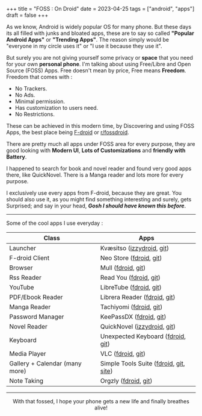 +++
title = "FOSS : On Droid"
date = 2023-04-25
tags = ["android", "apps"]
draft = false
+++

As we know, Android is widely popular OS for many phone. But these days its all filled with junks and bloated apps, these are to say so called **"Popular Android Apps"** or **"Trending Apps"**. The reason simply would be "everyone in my circle uses it" or "I use it because <span class="underline">they</span> use it".

But surely you are not giving yourself some privacy or **space** that you need for your own **personal phone**.
I'm talking about using Free/Libre and Open Source (FOSS) Apps. Free doesn't mean by price, Free means **Freedom**. Freedom that comes with :

-   No Trackers.
-   No Ads.
-   Minimal permission.
-   Has customization to users need.
-   No Restrictions.

These can be achieved in this modern time, by Discovering and using FOSS Apps, the best place being [F-droid](https://f-droid.org)  or [r/fossdroid](https://libreddit.kavin.rocks/r/fossdroid).

There are pretty much all apps under FOSS area for every purpose, they are good looking with **Modern UI**, **Lots of Customizations** and **friendly with Battery**.

I happened to search for book and novel reader and found very good apps there, like QuickNovel.
There is a Manga reader and lots more for every purpose.

I exclusively use every apps from F-droid, because they are great.
You should also use it, as you might find something interesting and surely, gets Surprised; and say in your head, **_Gosh I should have known this before_**.

---

Some of the cool apps I use everyday :

| Class                          | Apps                                                                                                                                                                  |
|--------------------------------|-----------------------------------------------------------------------------------------------------------------------------------------------------------------------|
| Launcher                       | Kvæsitso ([izzydroid](https://apt.izzysoft.de/fdroid/index/apk/de.mm20.launcher2.release), [git](https://github.com/MM2-0/Kvaesitso))                                 |
| F-droid Client                 | Neo Store ([fdroid](https://f-droid.org/en/packages/com.machiav3lli.fdroid/), [git](https://github.com/NeoApplications/Neo-Store))                                    |
| Browser                        | Mull ([fdroid](https://f-droid.org/en/packages/us.spotco.fennec_dos/), [git](https://gitlab.com/divested-mobile/mull-fenix))                                          |
| Rss Reader                     | Read You ([fdroid](https://f-droid.org/en/packages/me.ash.reader/), [git](https://github.com/Ashinch/ReadYou))                                                        |
| YouTube                        | LibreTube ([fdroid](https://f-droid.org/en/packages/com.github.libretube/), [git](https://github.com/libre-tube/LibreTube))                                           |
| PDF/Ebook Reader               | Librera Reader ([fdroid](https://f-droid.org/en/packages/com.foobnix.pro.pdf.reader/), [git](https://github.com/foobnix/LibreraReader))                               |
| Manga Reader                   | Tachiyomi ([fdroid](https://f-droid.org/en/packages/eu.kanade.tachiyomi/), [git](https://github.com/tachiyomiorg/tachiyomi))                                          |
| Password Manager               | KeePassDX ([fdroid](https://f-droid.org/en/packages/com.kunzisoft.keepass.libre/), [git](https://github.com/Kunzisoft/KeePassDX))                                     |
| Novel Reader                   | QuickNovel ([izzydroid](https://apt.izzysoft.de/fdroid/index/apk/com.lagradost.quicknovel), [git](https://github.com/LagradOst/QuickNovel))                           |
| Keyboard                       | Unexpected Keyboard ([fdroid](https://f-droid.org/en/packages/juloo.keyboard2/), [git](https://github.com/Julow/Unexpected-Keyboard))                                 |
| Media Player                   | VLC ([fdroid](https://f-droid.org/en/packages/org.videolan.vlc/), [git](https://code.videolan.org/videolan/vlc-android))                                              |
| Gallery + Calendar (many more) | Simple Tools Suite ([fdroid](https://search.f-droid.org/?lang=en&q=simple+tools), [git](https://github.com/SimpleMobileTools), [site](https://simplemobiletools.com)) |
| Note Taking                    | Orgzly ([fdroid](https://f-droid.org/en/packages/com.orgzly/), [git](https://github.com/orgzly/orgzly-android))                                                       |

---

<style>.org-center { margin-left: auto; margin-right: auto; text-align: center; }</style>

<div class="org-center">

With that fossed, I hope your phone gets a new life and finally breathes alive!

</div>
